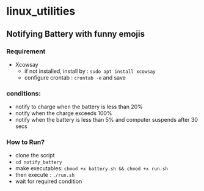 # linux_utilities

## Notifying Battery with funny emojis
### Requirement
- Xcowsay
  - if not installed, install by : ```sudo apt install xcowsay```
  - configure crontab : ```crontab -e``` and save
### conditions:
- notify to charge when the battery is less than 20%
- notify when the charge exceeds 100%
- notify when the battery is less than 5% and computer suspends after 30 secs

### How to Run?
- clone the script
- ```cd notify_battery```
- make executables: ```chmod +x battery.sh && chmod +x run.sh```
- then execute : ```./run.sh```
- wait for required condition




